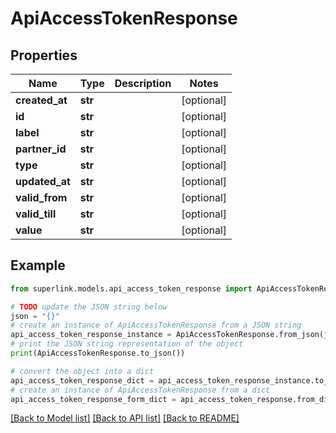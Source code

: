 # ApiAccessTokenResponse


## Properties

Name | Type | Description | Notes
------------ | ------------- | ------------- | -------------
**created_at** | **str** |  | [optional] 
**id** | **str** |  | [optional] 
**label** | **str** |  | [optional] 
**partner_id** | **str** |  | [optional] 
**type** | **str** |  | [optional] 
**updated_at** | **str** |  | [optional] 
**valid_from** | **str** |  | [optional] 
**valid_till** | **str** |  | [optional] 
**value** | **str** |  | [optional] 

## Example

```python
from superlink.models.api_access_token_response import ApiAccessTokenResponse

# TODO update the JSON string below
json = "{}"
# create an instance of ApiAccessTokenResponse from a JSON string
api_access_token_response_instance = ApiAccessTokenResponse.from_json(json)
# print the JSON string representation of the object
print(ApiAccessTokenResponse.to_json())

# convert the object into a dict
api_access_token_response_dict = api_access_token_response_instance.to_dict()
# create an instance of ApiAccessTokenResponse from a dict
api_access_token_response_form_dict = api_access_token_response.from_dict(api_access_token_response_dict)
```
[[Back to Model list]](../README.md#documentation-for-models) [[Back to API list]](../README.md#documentation-for-api-endpoints) [[Back to README]](../README.md)


